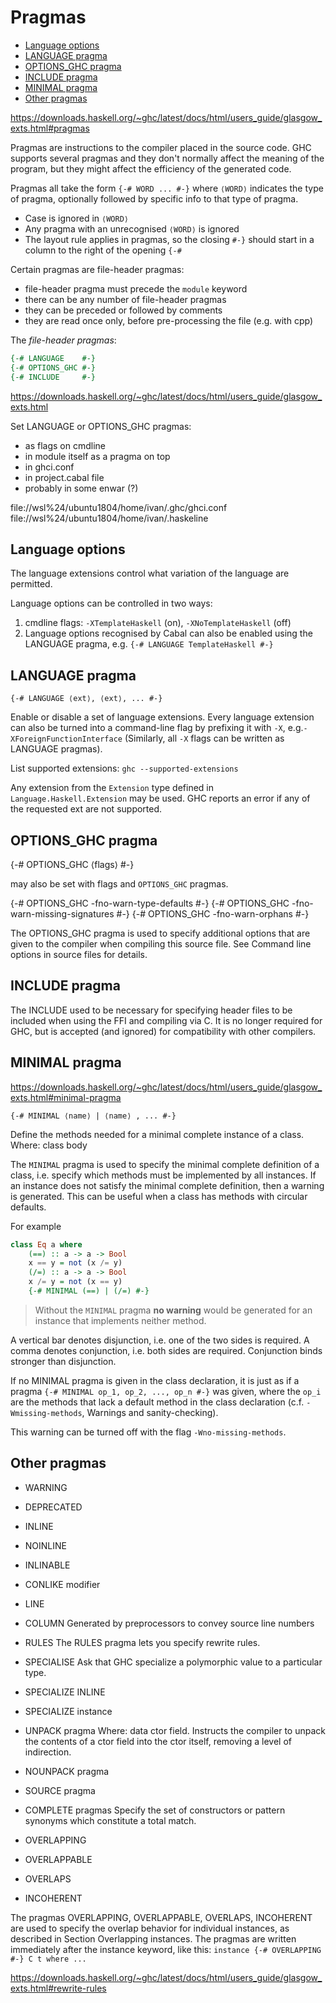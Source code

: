 # Pragmas

<!-- TOC -->

- [Language options](#language-options)
- [LANGUAGE pragma](#language-pragma)
- [OPTIONS_GHC pragma](#options_ghc-pragma)
- [INCLUDE pragma](#include-pragma)
- [MINIMAL pragma](#minimal-pragma)
- [Other pragmas](#other-pragmas)

<!-- /TOC -->


https://downloads.haskell.org/~ghc/latest/docs/html/users_guide/glasgow_exts.html#pragmas

Pragmas are instructions to the compiler placed in the source code. GHC supports several pragmas and they don't normally affect the meaning of the program, but they might affect the efficiency of the generated code.

Pragmas all take the form `{-# WORD ... #-}` where `⟨WORD⟩` indicates the type of pragma, optionally followed by specific info to that type of pragma.

- Case is ignored in `⟨WORD⟩`
- Any pragma with an unrecognised `⟨WORD⟩` is ignored
- The layout rule applies in pragmas, so the closing `#-}`
  should start in a column to the right of the opening `{-#`

Certain pragmas are file-header pragmas:
- file-header pragma must precede the `module` keyword
- there can be any number of file-header pragmas
- they can be preceded or followed by comments
- they are read once only, before pre-processing the file (e.g. with cpp)

The *file-header pragmas*:

```hs
{-# LANGUAGE    #-}
{-# OPTIONS_GHC #-}
{-# INCLUDE     #-}
```


https://downloads.haskell.org/~ghc/latest/docs/html/users_guide/glasgow_exts.html

Set LANGUAGE or OPTIONS_GHC pragmas:
- as flags on cmdline
- in module itself as a pragma on top
- in ghci.conf
- in project.cabal file
- probably in some enwar (?)

file://wsl%24/ubuntu1804/home/ivan/.ghc/ghci.conf
file://wsl%24/ubuntu1804/home/ivan/.haskeline




## Language options
The language extensions control what variation of the language are permitted.

Language options can be controlled in two ways:
1. cmdline flags: `-XTemplateHaskell` (on), `-XNoTemplateHaskell` (off)
2. Language options recognised by Cabal can also be enabled using the 
   LANGUAGE pragma, e.g. `{-# LANGUAGE TemplateHaskell #-}`


## LANGUAGE pragma

`{-# LANGUAGE ⟨ext⟩, ⟨ext⟩, ... #-}`

Enable or disable a set of language extensions. Every language extension can also be turned into a command-line flag by prefixing it with `-X`, e.g.`-XForeignFunctionInterface` (Similarly, all `-X` flags can be written as LANGUAGE pragmas).

List supported extensions: `ghc --supported-extensions`

Any extension from the `Extension` type defined in `Language.Haskell.Extension` may be used. GHC reports an error if any of the requested ext are not supported.


## OPTIONS_GHC pragma

{-# OPTIONS_GHC ⟨flags⟩ #-}

may also be set with flags and `OPTIONS_GHC` pragmas.

{-# OPTIONS_GHC -fno-warn-type-defaults      #-}
{-# OPTIONS_GHC -fno-warn-missing-signatures #-}
{-# OPTIONS_GHC -fno-warn-orphans            #-}

The OPTIONS_GHC pragma is used to specify additional options that are given to the compiler when compiling this source file. See Command line options in source files for details.


## INCLUDE pragma

The INCLUDE used to be necessary for specifying header files to be included when using the FFI and compiling via C. It is no longer required for GHC, but is accepted (and ignored) for compatibility with other compilers.


## MINIMAL pragma
https://downloads.haskell.org/~ghc/latest/docs/html/users_guide/glasgow_exts.html#minimal-pragma

`{-# MINIMAL ⟨name⟩ | ⟨name⟩ , ... #-}`

Define the methods needed for a minimal complete instance of a class.
Where: class body

The `MINIMAL` pragma is used to specify the minimal complete definition of a class, i.e. specify which methods must be implemented by all instances. If an instance does not satisfy the minimal complete definition, then a warning is generated. This can be useful when a class has methods with circular defaults.

For example

```hs
class Eq a where
    (==) :: a -> a -> Bool
    x == y = not (x /= y)
    (/=) :: a -> a -> Bool
    x /= y = not (x == y)
    {-# MINIMAL (==) | (/=) #-}
```

> Without the `MINIMAL` pragma **no warning** would be generated for an instance that implements neither method.

A vertical bar denotes disjunction, i.e. one of the two sides is required. A comma denotes conjunction, i.e. both sides are required. Conjunction binds stronger than disjunction.

If no MINIMAL pragma is given in the class declaration, it is just as if a pragma `{-# MINIMAL op_1, op_2, ..., op_n #-}` was given, where the `op_i` are the methods that lack a default method in the class declaration (c.f. `-Wmissing-methods`, Warnings and sanity-checking).

This warning can be turned off with the flag `-Wno-missing-methods`.



## Other pragmas

- WARNING
- DEPRECATED
- INLINE
- NOINLINE
- INLINABLE
- CONLIKE modifier
- LINE
- COLUMN
  Generated by preprocessors to convey source line numbers
- RULES
  The RULES pragma lets you specify rewrite rules.
- SPECIALISE 
  Ask that GHC specialize a polymorphic value to a particular type.
- SPECIALIZE INLINE
- SPECIALIZE instance
- UNPACK pragma
  Where: data ctor field. Instructs the compiler to unpack the contents of a ctor field into the ctor itself, removing a level of indirection.
- NOUNPACK pragma
- SOURCE pragma
- COMPLETE pragmas
  Specify the set of constructors or pattern synonyms which constitute a total match.
  
- OVERLAPPING
- OVERLAPPABLE
- OVERLAPS
- INCOHERENT

The pragmas OVERLAPPING, OVERLAPPABLE, OVERLAPS, INCOHERENT are used to specify the overlap behavior for individual instances, as described in Section Overlapping instances. The pragmas are written immediately after the instance keyword, like this: `instance {-# OVERLAPPING #-} C t where ...`





https://downloads.haskell.org/~ghc/latest/docs/html/users_guide/glasgow_exts.html#rewrite-rules
